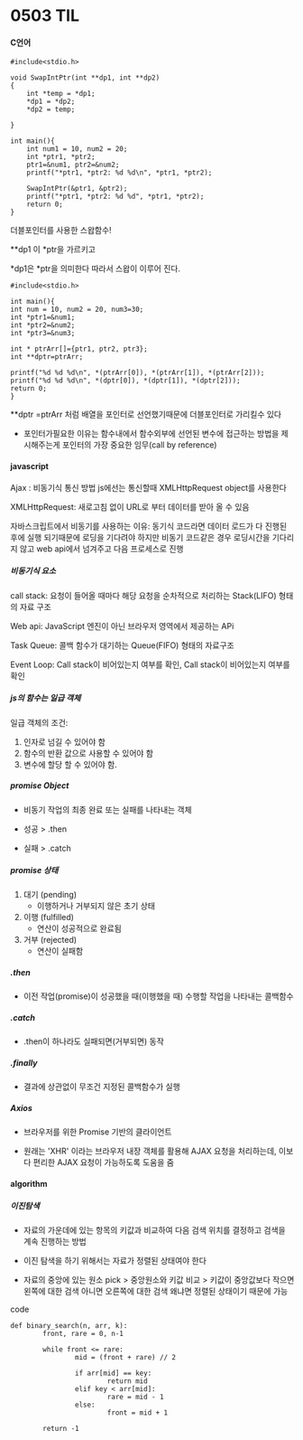# 0503 TIL

#### C언어

```
#include<stdio.h>

void SwapIntPtr(int **dp1, int **dp2)
{
	int *temp = *dp1;
	*dp1 = *dp2;
	*dp2 = temp;
	
}

int main(){
	int num1 = 10, num2 = 20;
	int *ptr1, *ptr2;
	ptr1=&num1, ptr2=&num2;
	printf("*ptr1, *ptr2: %d %d\n", *ptr1, *ptr2);
	
	SwapIntPtr(&ptr1, &ptr2);
	printf("*ptr1, *ptr2: %d %d", *ptr1, *ptr2);
	return 0;
}
```



더블포인터를 사용한 스왑함수!

**dp1 이 *ptr을 가르키고 

*dp1은 *ptr을 의미한다 따라서 스왑이 이루어 진다.



```
#include<stdio.h>

int main(){
int num = 10, num2 = 20, num3=30;
int *ptr1=&num1;
int *ptr2=&num2;
int *ptr3=&num3;

int * ptrArr[]={ptr1, ptr2, ptr3};
int **dptr=ptrArr;

printf("%d %d %d\n", *(ptrArr[0]), *(ptrArr[1]), *(ptrArr[2]));
printf("%d %d %d\n", *(dptr[0]), *(dptr[1]), *(dptr[2]));
return 0;
}
```

**dptr =ptrArr 처럼 배열을 포인터로 선언했기때문에 더블포인터로 가리킬수 있다



* 포인터가필요한 이유는 함수내에서 함수외부에 선언된 변수에 접근하는 방법을 제시해주는게 포인터의 가장 중요한 임무(call by reference)

#### javascript

Ajax : 비동기식 통신 방법 js에선는 통신할때 XMLHttpRequest object를 사용한다

XMLHttpRequest: 새로고침 없이 URL로 부터 데이터를 받아 올 수 있음

자바스크립트에서 비동기를 사용하는 이유: 동기식 코드라면 데이터 로드가 다 진행된 후에 실행 되기때문에 로딩을 기다려야 하지만 비동기 코드같은 경우 로딩시간을 기다리지 않고 web api에서 넘겨주고 다음 프로세스로 진행



##### 비동기식 요소

call stack: 요청이 들어올 때마다 해당 요청을 순차적으로 처리하는 Stack(LIFO) 형태의 자료 구조

Web api: JavaScript 엔진이 아닌 브라우저 영역에서 제공하는 APi

Task Queue: 콜백 함수가 대기하는 Queue(FIFO) 형태의 자료구조

Event Loop: Call stack이 비어있는지 여부를 확인, Call stack이 비어있는지 여부를 확인



##### js의 함수는 일급 객체

일급 객체의 조건:

1. 인자로 넘길 수 있어야 함
2. 함수의 반환 값으로 사용할 수 있어야 함
3. 변수에 할당 할 수 있어야 함.

##### promise Object

* 비동기 작업의 최종 완료 또는 실패를 나타내는 객체

* 성공 > .then
* 실패 > .catch

##### promise 상태

1. 대기 (pending)
   - 이행하거나 거부되지 않은 초기 상태
2. 이행 (fulfilled)
   - 연산이 성공적으로 완료됨
3. 거부 (rejected)
   - 연산이 실패함

##### .then

* 이전 작업(promise)이 성공했을 때(이행했을 때) 수행할 작업을 나타내는 콜백함수

##### .catch

* .then이 하나라도 실패되면(거부되면) 동작 

##### .finally

* 결과에 상관없이 무조건 지정된 콜백함수가 실행



##### Axios

* 브라우저를 위한 Promise 기반의 클라이언트

* 원래는 'XHR' 이라는 브라우저 내장 객체를 활용해 AJAX 요청을 처리하는데, 이보다 편리한 AJAX 요청이 가능하도록 도움을 줌



#### algorithm

##### 이진탐색

* 자료의 가운데에 있는 항목의 키값과 비교하여 다음 검색 위치를 결정하고 검색을 계속 진행하는 방법

* 이진 탐색을 하기 위해서는 자료가 정렬된 상태여야 한다
* 자료의 중앙에 있는 원소 pick > 중앙원소와 키값 비교 > 키값이 중앙값보다 작으면 왼쪽에 대한 검색 아니면 오른쪽에 대한 검색 왜냐면 정렬된 상태이기 때문에 가능

code

```
def binary_search(n, arr, k):
		front, rare = 0, n-1

		while front <= rare:
				mid = (front + rare) // 2

				if arr[mid] == key:
						return mid
				elif key < arr[mid]:
						rare = mid - 1
				else:
						front = mid + 1

		return -1
```

